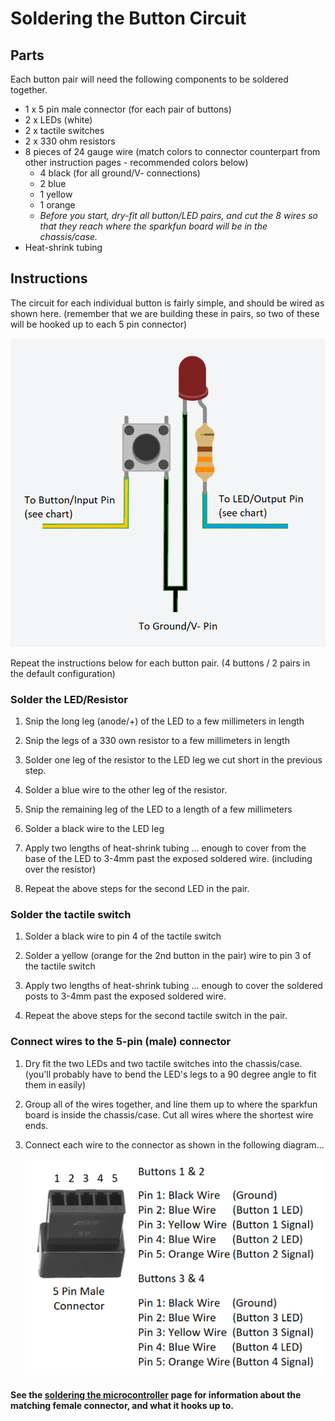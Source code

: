 # Soldering the Button Circuit

## Parts

Each button pair will need the following components to be soldered together.

- 1 x 5 pin male connector (for each pair of buttons)
- 2 x LEDs (white)
- 2 x tactile switches
- 2 x 330 ohm resistors
- 8 pieces of 24 gauge wire (match colors to connector counterpart from other instruction pages - recommended colors below)
  - 4 black (for all ground/V- connections)
  - 2 blue
  - 1 yellow
  - 1 orange
  - _Before you start, dry-fit all button/LED pairs, and cut the 8 wires so that they reach where the sparkfun board will be in the chassis/case._
- Heat-shrink tubing

## Instructions

The circuit for each individual button is fairly simple, and should be wired as shown here.  (remember that we are building these in pairs, so two of these will be hooked up to each 5 pin connector)

![button/led circuit](button-assembly-circuit.png)

Repeat the instructions below for each button pair.  (4 buttons / 2 pairs in the default configuration)

### Solder the LED/Resistor

  1. Snip the long leg (anode/+) of the LED to a few millimeters in length

  2. Snip the legs of a 330 own resistor to a few millimeters in length

  3. Solder one leg of the resistor to the LED leg we cut short in the previous step.

  4. Solder a blue wire to the other leg of the resistor.

  5. Snip the remaining leg of the LED to a length of a few millimeters

  6. Solder a black wire to the LED leg

  7. Apply two lengths of heat-shrink tubing ... enough to cover from the base of the LED to 3-4mm past the exposed soldered wire.  (including over the resistor)

  8. Repeat the above steps for the second LED in the pair.

### Solder the tactile switch

  1. Solder a black wire to pin 4 of the tactile switch

  2. Solder a yellow (orange for the 2nd button in the pair) wire to pin 3 of the tactile switch

  3. Apply two lengths of heat-shrink tubing ... enough to cover the soldered posts to 3-4mm past the exposed soldered wire.

  4. Repeat the above steps for the second tactile switch in the pair.

### Connect wires to the 5-pin (male) connector

  1. Dry fit the two LEDs and two tactile switches into the chassis/case.  (you'll probably have to bend the LED's legs to a 90 degree angle to fit them in easily)

  2. Group all of the wires together, and line them up to where the sparkfun board is inside the chassis/case.  Cut all wires where the shortest wire ends.

  3. Connect each wire to the connector as shown in the following diagram...

     ![button/led connector (pair)](button-pair-connector-pinout.png)

#### See the [soldering the microcontroller](howto-solder-microcontroller-board.md) page for information about the matching female connector, and what it hooks up to.

